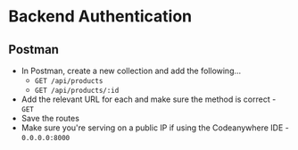 # Backend Authentication
## Postman
- In Postman, create a new collection and add the following...
  - `GET /api/products`
  - `GET /api/products/:id`
- Add the relevant URL for each and make sure the method is correct - `GET`
- Save the routes
- Make sure you're serving on a public IP if using the Codeanywhere IDE - `0.0.0.0:8000`
